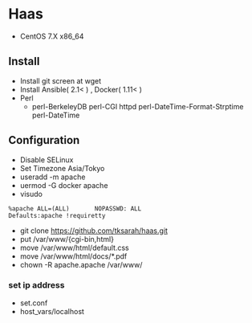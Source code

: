 # Haas
* CentOS 7.X x86_64

## Install

* Install git screen at wget 
* Install Ansible( 2.1< ) , Docker( 1.11< )
* Perl
  * perl-BerkeleyDB perl-CGI httpd perl-DateTime-Format-Strptime perl-DateTime

## Configuration

* Disable SELinux
* Set Timezone Asia/Tokyo
* useradd -m apache
* uermod -G docker apache
* visudo
```
%apache ALL=(ALL)       NOPASSWD: ALL
Defaults:apache !requiretty
```
* git clone https://github.com/tksarah/haas.git
* put /var/www/{cgi-bin,html}
* move /var/www/html/default.css
* move /var/www/html/docs/*.pdf
* chown -R apache.apache /var/www/

### set ip address 

* set.conf
* host_vars/localhost
